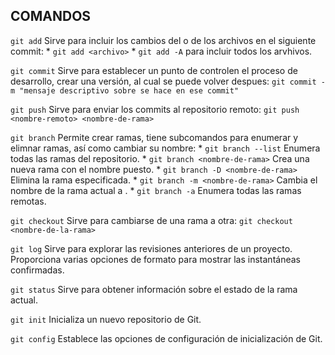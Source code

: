 ## COMANDOS
`git add` 		Sirve para incluir los cambios del o de los archivos en el siguiente commit: 
	* `git add <archivo>`
	* `git add -A` para incluir todos los arvhivos.

`git commit`	Sirve para establecer un punto de controlen el proceso de desarrollo, crear una versión, al cual se puede volver despues: 
	`git commit -m "mensaje descriptivo sobre se hace en ese commit"`

`git push`		Sirve para enviar los commits al repositorio remoto: 
	`git push <nombre-remoto> <nombre-de-rama>`

`git branch`	Permite crear ramas, tiene subcomandos para enumerar y elimnar ramas, así como cambiar su nombre: 
	* `git branch --list`				Enumera todas las ramas del repositorio.
	* `git branch <nombre-de-rama>`		Crea una nueva rama con el nombre puesto.
	* `git branch -D <nombre-de-rama>`	Elimina la rama especificada.
	* `git branch -m <nombre-de-rama>`	Cambia el nombre de la rama actual a <nombre-de-rama>.
	* `git branch -a`					Enumera todas las ramas remotas.

`git checkout` 	Sirve para cambiarse de una rama a otra: 
	`git checkout <nombre-de-la-rama>`

`git log`		Sirve para explorar las revisiones anteriores de un proyecto. Proporciona varias opciones de formato para mostrar las instantáneas confirmadas.

`git status`	Sirve para obtener información sobre el estado de la rama actual.

`git init`		Inicializa un nuevo repositorio de Git.

`git config` 	Establece las opciones de configuración de inicialización de Git.
